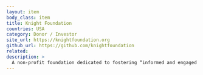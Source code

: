 ```yaml
---
layout: item
body_class: item
title: Knight Foundation
countries: USA
category: Donor / Investor
site_url: https://knightfoundation.org
github_url: https://github.com/knightfoundation
related: 
description: >
  A non-profit foundation dedicated to fostering “informed and engaged communities” which the foundation believes are “essential for a healthy democracy.”
---
```

